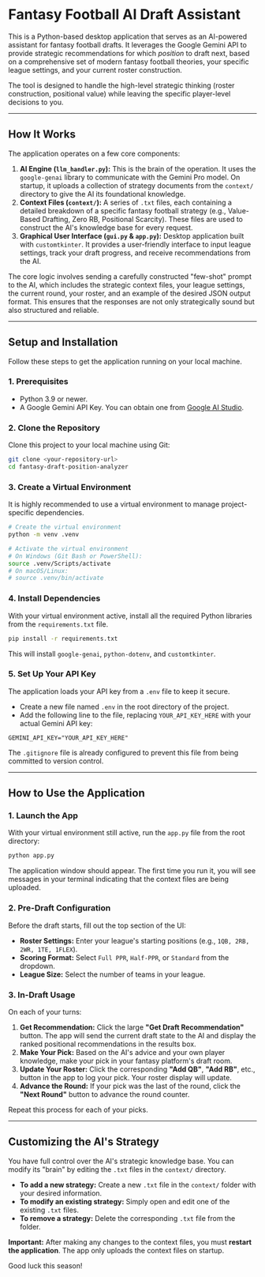 # Fantasy Football AI Draft Assistant

This is a Python-based desktop application that serves as an AI-powered assistant for fantasy football drafts. It leverages the Google Gemini API to provide strategic recommendations for which *position* to draft next, based on a comprehensive set of modern fantasy football theories, your specific league settings, and your current roster construction.

The tool is designed to handle the high-level strategic thinking (roster construction, positional value) while leaving the specific player-level decisions to you.

---

## How It Works

The application operates on a few core components:

1.  **AI Engine (`llm_handler.py`):** This is the brain of the operation. It uses the `google-genai` library to communicate with the Gemini Pro model. On startup, it uploads a collection of strategy documents from the `context/` directory to give the AI its foundational knowledge.
2.  **Context Files (`context/`):** A series of `.txt` files, each containing a detailed breakdown of a specific fantasy football strategy (e.g., Value-Based Drafting, Zero RB, Positional Scarcity). These files are used to construct the AI's knowledge base for every request.
3.  **Graphical User Interface (`gui.py` & `app.py`):** Desktop application built with `customtkinter`. It provides a user-friendly interface to input league settings, track your draft progress, and receive recommendations from the AI.

The core logic involves sending a carefully constructed "few-shot" prompt to the AI, which includes the strategic context files, your league settings, the current round, your roster, and an example of the desired JSON output format. This ensures that the responses are not only strategically sound but also structured and reliable.

---

## Setup and Installation

Follow these steps to get the application running on your local machine.

### 1. Prerequisites

-   Python 3.9 or newer.
-   A Google Gemini API Key. You can obtain one from [Google AI Studio](https://aistudio.google.com/app/apikey).

### 2. Clone the Repository

Clone this project to your local machine using Git:

```bash
git clone <your-repository-url>
cd fantasy-draft-position-analyzer
```

### 3. Create a Virtual Environment

It is highly recommended to use a virtual environment to manage project-specific dependencies.

```bash
# Create the virtual environment
python -m venv .venv

# Activate the virtual environment
# On Windows (Git Bash or PowerShell):
source .venv/Scripts/activate
# On macOS/Linux:
# source .venv/bin/activate
```

### 4. Install Dependencies

With your virtual environment active, install all the required Python libraries from the `requirements.txt` file.

```bash
pip install -r requirements.txt
```

This will install `google-genai`, `python-dotenv`, and `customtkinter`.

### 5. Set Up Your API Key

The application loads your API key from a `.env` file to keep it secure.

-   Create a new file named `.env` in the root directory of the project.
-   Add the following line to the file, replacing `YOUR_API_KEY_HERE` with your actual Gemini API key:

```
GEMINI_API_KEY="YOUR_API_KEY_HERE"
```

The `.gitignore` file is already configured to prevent this file from being committed to version control.

---

## How to Use the Application

### 1. Launch the App

With your virtual environment still active, run the `app.py` file from the root directory:

```bash
python app.py
```

The application window should appear. The first time you run it, you will see messages in your terminal indicating that the context files are being uploaded.

### 2. Pre-Draft Configuration

Before the draft starts, fill out the top section of the UI:

-   **Roster Settings:** Enter your league's starting positions (e.g., `1QB, 2RB, 2WR, 1TE, 1FLEX`).
-   **Scoring Format:** Select `Full PPR`, `Half-PPR`, or `Standard` from the dropdown.
-   **League Size:** Select the number of teams in your league.

### 3. In-Draft Usage

On each of your turns:

1.  **Get Recommendation:** Click the large **"Get Draft Recommendation"** button. The app will send the current draft state to the AI and display the ranked positional recommendations in the results box.
2.  **Make Your Pick:** Based on the AI's advice and your own player knowledge, make your pick in your fantasy platform's draft room.
3.  **Update Your Roster:** Click the corresponding **"Add QB"**, **"Add RB"**, etc., button in the app to log your pick. Your roster display will update.
4.  **Advance the Round:** If your pick was the last of the round, click the **"Next Round"** button to advance the round counter.

Repeat this process for each of your picks.

---

## Customizing the AI's Strategy

You have full control over the AI's strategic knowledge base. You can modify its "brain" by editing the `.txt` files in the `context/` directory.

-   **To add a new strategy:** Create a new `.txt` file in the `context/` folder with your desired information.
-   **To modify an existing strategy:** Simply open and edit one of the existing `.txt` files.
-   **To remove a strategy:** Delete the corresponding `.txt` file from the folder.

**Important:** After making any changes to the context files, you must **restart the application**. The app only uploads the context files on startup.

Good luck this season!